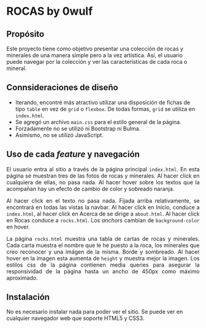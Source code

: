 # ROCAS by 0wulf
## Propósito
Este proyecto tiene como objetivo presentar una colección de rocas y minerales de una manera simple pero a la vez artística. Así, el usuario puede navegar por la colección y ver las características de cada roca o mineral.
## Connsideraciones de diseño
- Iterando, encontré más atractivo utilizar una disposición de fichas de tipo `table` en vez de `grid` o `flexbox`. De todas formas, `grid` se utiliza en `index.html`.
- Se agregó un archivo `main.css` para el estilo general de la página.
- Forzadamente no se utilizó ni Bootstrap ni Bulma.
- Asimismo, no se utilizó JavaScript.
## Uso de cada _feature_ y navegación
<p style="text-align: justify;">
El usuario entra al sitio a través de la página principal <code>index.html</code>. En esta página se muestran tres de las fotos de rocas y minerales. Al hacer click en cualquiera de ellas, no pasa nada. Al hacer hover sobre los textos que la acompañan hay un efecto de cambio de color y sobreado naranja.
</p>
<p style="text-align: justify;">
 Al hacer click en el texto no pasa nada. Fijada arriba relativamente, se encontrará en todas las vistas la navbar. Al hacer click en Inicio, conduce a <code>index.html</code>, al hacer click en Acerca de se dirige a <code>about.html</code>. Al hacer click en Rocas conduce a <code>rocks.html</code>. Los <i>anchors</i> cambian de <code>background-color</code> en hover. 
</p>
<p style="text-align: justify;">
La página <code>rocks.html</code> muestra una tabla de cartas de rocas y minerales. Cada carta muestra el nombre que le he puesto a la roca, los minerales que creo reconocer y una imágen de la misma. Borde y sombreado. Al hacer hover en la imagen esta aumenta de <code>height</code> y muestra mejor la imagen. Los estilos css de la página contienen media queries para asegurar la responsividad de la página hasta un ancho de 450px como máximo aproximado.
</p>

## Instalación
No es necesario instalar nada para poder ver el sitio. Se puede ver en cualquier navegador web que soporte HTML5 y CSS3.
